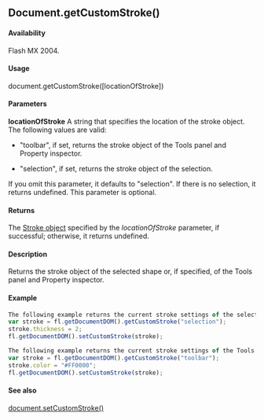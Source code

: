 ## Document.getCustomStroke()

#### Availability

Flash MX 2004.

#### Usage

document.getCustomStroke([locationOfStroke])

#### Parameters

**locationOfStroke** A string that specifies the location of the stroke object. The following values are valid:

-   "toolbar", if set, returns the stroke object of the Tools panel and Property inspector.

-   "selection", if set, returns the stroke object of the selection.

If you omit this parameter, it defaults to "selection". If there is no selection, it returns undefined. This parameter is optional.

#### Returns

The [Stroke object](../Stroke_object/stroke_summary.md) specified by the *locationOfStroke* parameter, if successful; otherwise, it returns undefined.

#### Description

Returns the stroke object of the selected shape or, if specified, of the Tools panel and Property inspector.

#### Example

```javascript
The following example returns the current stroke settings of the selection and changes the stroke thickness to 2:
var stroke = fl.getDocumentDOM().getCustomStroke("selection"); 
stroke.thickness = 2; 
fl.getDocumentDOM().setCustomStroke(stroke);

The following example returns the current stroke settings of the Tools panel and Property inspector and sets the stroke color to red:
var stroke = fl.getDocumentDOM().getCustomStroke("toolbar"); 
stroke.color = "#FF0000"; 
fl.getDocumentDOM().setCustomStroke(stroke);

```
#### See also

[document.setCustomStroke()](../Document_object/docum480.md)
